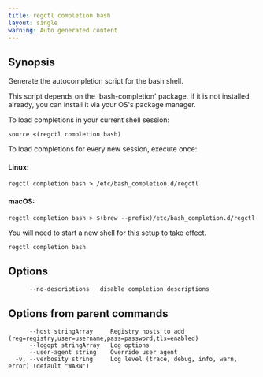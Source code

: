 ```yaml
---
title: regctl completion bash
layout: single
warning: Auto generated content
---
```


## Synopsis

Generate the autocompletion script for the bash shell.

This script depends on the 'bash-completion' package.
If it is not installed already, you can install it via your OS's package manager.

To load completions in your current shell session:

	source <(regctl completion bash)

To load completions for every new session, execute once:

#### Linux:

	regctl completion bash > /etc/bash_completion.d/regctl

#### macOS:

	regctl completion bash > $(brew --prefix)/etc/bash_completion.d/regctl

You will need to start a new shell for this setup to take effect.

```shell
regctl completion bash
```

## Options

```text
      --no-descriptions   disable completion descriptions
```

## Options from parent commands

```text
      --host stringArray     Registry hosts to add (reg=registry,user=username,pass=password,tls=enabled)
      --logopt stringArray   Log options
      --user-agent string    Override user agent
  -v, --verbosity string     Log level (trace, debug, info, warn, error) (default "WARN")
```
